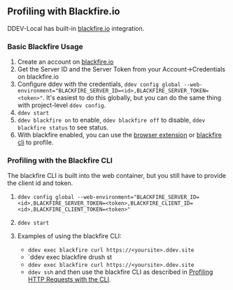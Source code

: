 ## Profiling with Blackfire.io

DDEV-Local has built-in [blackfire.io](https://blackfire.io) integration.

### Basic Blackfire Usage

1. Create an account on [blackfire.io](https://blackfire.io)
2. Get the Server ID and the Server Token from your Account->Credentials on blackfire.io
3. Configure ddev with the credentials, `ddev config global --web-environment="BLACKFIRE_SERVER_ID=<id>,BLACKFIRE_SERVER_TOKEN=<token>"`. It's easiest to do this globally, but you can do the same thing with project-level `ddev config`.
4. `ddev start`
5. `ddev blackfire on` to enable, `ddev blackfire off` to disable, `ddev blackfire status` to see status.
6. With blackfire enabled, you can use the [browser extension](https://blackfire.io/docs/profiling-cookbooks/profiling-http-via-browser) or [blackfire cli](https://blackfire.io/docs/profiling-cookbooks/profiling-http-via-cli) to profile.

### Profiling with the Blackfire CLI

The blackfire CLI is built into the web container, but you still have to provide the client id and token.

1. `ddev config global --web-environment="BLACKFIRE_SERVER_ID=<id>,BLACKFIRE_SERVER_TOKEN=<token>,BLACKFIRE_CLIENT_ID=<id>,BLACKFIRE_CLIENT_TOKEN=<token>"`
2. `ddev start`
3. Examples of using the blackfire CLI:

    * `ddev exec blackfire curl https://<yoursite>.ddev.site`
    * `ddev exec blackfire drush st
    * `ddev exec blackfire curl https://<yoursite>.ddev.site`
    * `ddev ssh` and then use the blackfire CLI as described in [Profiling HTTP Requests with the CLI](https://blackfire.io/docs/profiling-cookbooks/profiling-http-via-cli).
